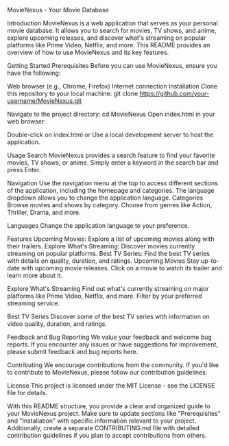 MovieNexus - Your Movie Database

Introduction
MovieNexus is a web application that serves as your personal movie database. It allows you to search for movies, TV shows, and anime, explore upcoming releases, and discover what's streaming on popular platforms like Prime Video, Netflix, and more. This README provides an overview of how to use MovieNexus and its key features.

Getting Started
Prerequisites
Before you can use MovieNexus, ensure you have the following:

Web browser (e.g., Chrome, Firefox)
Internet connection
Installation
Clone this repository to your local machine:
git clone https://github.com/your-username/MovieNexus.git

Navigate to the project directory:
cd MovieNexus
Open index.html in your web browser:

Double-click on index.html or
Use a local development server to host the application.

Usage
Search
MovieNexus provides a search feature to find your favorite movies, TV shows, or anime. Simply enter a keyword in the search bar and press Enter.

Navigation
Use the navigation menu at the top to access different sections of the application, including the homepage and categories.
The language dropdown allows you to change the application language.
Categories
Browse movies and shows by category. Choose from genres like Action, Thriller, Drama, and more.

Languages
Change the application language to your preference.

Features
Upcoming Movies: Explore a list of upcoming movies along with their trailers.
Explore What's Streaming: Discover movies currently streaming on popular platforms.
Best TV Series: Find the best TV series with details on quality, duration, and ratings.
Upcoming Movies
Stay up-to-date with upcoming movie releases. Click on a movie to watch its trailer and learn more about it.

Explore What's Streaming
Find out what's currently streaming on major platforms like Prime Video, Netflix, and more. Filter by your preferred streaming service.

Best TV Series
Discover some of the best TV series with information on video quality, duration, and ratings.

Feedback and Bug Reporting
We value your feedback and welcome bug reports. If you encounter any issues or have suggestions for improvement, please submit feedback and bug reports here.

Contributing
We encourage contributions from the community. If you'd like to contribute to MovieNexus, please follow our contribution guidelines.

License
This project is licensed under the MIT License - see the LICENSE file for details.

With this README structure, you provide a clear and organized guide to your MovieNexus project. Make sure to update sections like "Prerequisites" and "Installation" with specific information relevant to your project. Additionally, create a separate CONTRIBUTING.md file with detailed contribution guidelines if you plan to accept contributions from others.





